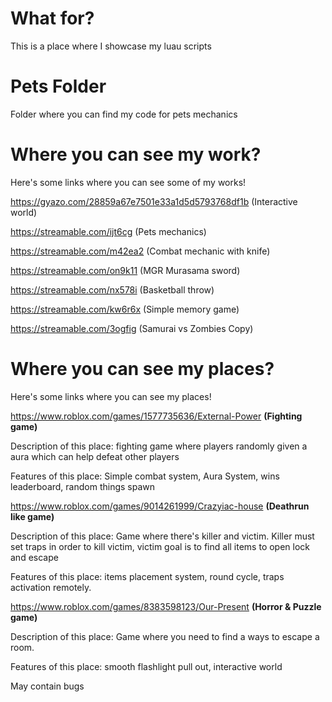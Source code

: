 # What for? 
This is a place where I showcase my luau scripts 

# Pets Folder
Folder where you can find my code for pets mechanics

# Where you can see my work?
Here's some links where you can see some of my works!

https://gyazo.com/28859a67e7501e33a1d5d5793768df1b (Interactive world)

https://streamable.com/ijt6cg (Pets mechanics)

https://streamable.com/m42ea2 (Combat mechanic with knife)

https://streamable.com/on9k11 (MGR Murasama sword)

https://streamable.com/nx578i (Basketball throw)

https://streamable.com/kw6r6x (Simple memory game)

https://streamable.com/3ogfig (Samurai vs Zombies Copy)

# Where you can see my places?
Here's some links where you can see my places!

https://www.roblox.com/games/1577735636/External-Power **(Fighting game)**

Description of this place: fighting game where players randomly given a aura which can help defeat other players 

Features of this place: Simple combat system, Aura System, wins leaderboard, random things spawn


https://www.roblox.com/games/9014261999/Crazyiac-house **(Deathrun like game)**

Description of this place: Game where there's killer and victim. Killer must set traps in order to kill victim, victim goal is to  find all items to open lock and escape

Features of this place: items placement system, round cycle, traps activation remotely. 


https://www.roblox.com/games/8383598123/Our-Present **(Horror & Puzzle game)**

Description of this place: Game where you need to find a ways to escape a room.

Features of this place: smooth flashlight pull out, interactive world

May contain bugs

